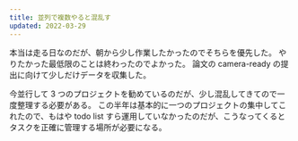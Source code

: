 ```yaml
---
title: 並列で複数やると混乱す
updated: 2022-03-29
---
```


本当は走る日なのだが、朝から少し作業したかったのでそちらを優先した。
やりたかった最低限のことは終わったのでよかった。
論文の camera-ready の提出に向けて少しだけデータを収集した。

今並行して 3 つのプロジェクトを勧めているのだが、少し混乱してきてので一度整理する必要がある。
この半年は基本的に一つのプロジェクトの集中してこれたので、もはや todo list すら運用していなかったのだが、こうなってくるとタスクを正確に管理する場所が必要になる。

